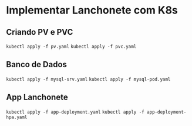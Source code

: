 # Implementar Lanchonete com K8s

## Criando PV e PVC

`kubectl apply -f pv.yaml`
`kubectl apply -f pvc.yaml`

## Banco de Dados

`kubectl apply -f mysql-srv.yaml`
`kubectl apply -f mysql-pod.yaml`

## App Lanchonete

`kubectl apply -f app-deployment.yaml`
`kubectl apply -f app-deployment-hpa.yaml`